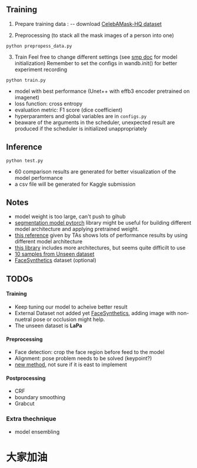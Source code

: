 ## Training
1. Prepare training data :
    -- download [CelebAMask-HQ dataset](https://github.com/switchablenorms/CelebAMask-HQ)

2. Preprocessing
(to stack all the mask images of a person into one)
```Shell
python prepropess_data.py
```

3. Train
Feel free to change different settings (see [smp doc](https://smp.readthedocs.io/en/latest/) for model initialization)
Remember to set the configs in wandb.init() for better experiment recording
```Shell
python train.py
```

- model with best performance (Unet++ with effb3 encoder pretrained on imagenet)
- loss function: cross entropy
- evaluation metric: F1 score (dice coefficient)
- hyperparamters and global variables are in `configs.py`
- beaware of the arguments in the scheduler, unexpected result are produced if the scheduler is initialized unappropriately 

## Inference
```Shell
python test.py
```
- 60 comparison results are generated for better visualization of the model performance
- a csv file will be generated for Kaggle submission

## Notes
- model weight is too large, can't push to gihub
- [segmentation model pytorch](https://github.com/qubvel/segmentation_models.pytorch/tree/master) library might be useful for building different model architecture and applying pretrained weight.
- [this reference](https://github.com/hukenovs/easyportrait) given by TAs shows lots of performance results by using different model architecture
- [this library](https://github.com/open-mmlab/mmsegmentation) includes more architectures, but seems quite difficilt to use
- [10 samples from Unseen dataset](https://drive.google.com/drive/folders/1jbOs1aBDN3myl6WX47Qy8nUqp9svA8-j)
- [FaceSynthetics](https://github.com/microsoft/FaceSynthetics) dataset (optional)

## TODOs
#### Training
- Keep tuning our model to acheive better result
- External Dataset not added yet [FaceSynthetics](https://github.com/microsoft/FaceSynthetics), adding image with non-nuetral pose or occlusion might help.
- The unseen dataset is **LaPa**

#### Preprocessing
- Face detection: crop the face region before feed to the model
- Alignment: pose problem needs to be solved (keypoint?)
- [new method](https://github.com/hhj1897/face_parsing), not sure if it is east to implement

#### Postprocessing
- CRF
- boundary smoothing
- Grabcut

### Extra thechnique
- model ensembling

# 大家加油
